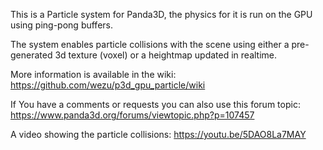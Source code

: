 This is a Particle system for Panda3D, the physics for it is run on the GPU using ping-pong buffers.


The system enables particle collisions with the scene using either a pre-generated 3d texture (voxel) or a heightmap updated in realtime.


More information is available in the wiki: https://github.com/wezu/p3d_gpu_particle/wiki


If You have a comments or requests you can also use this forum topic: https://www.panda3d.org/forums/viewtopic.php?p=107457


A video showing the particle collisions: https://youtu.be/5DAO8La7MAY

